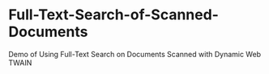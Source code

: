 # Full-Text-Search-of-Scanned-Documents
Demo of Using Full-Text Search on Documents Scanned with Dynamic Web TWAIN
